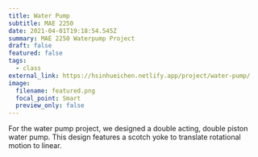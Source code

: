 ```yaml
---
title: Water Pump
subtitle: MAE 2250
date: 2021-04-01T19:18:54.545Z
summary: MAE 2250 Waterpump Project
draft: false
featured: false
tags:
  - class
external_link: https://hsinhueichen.netlify.app/project/water-pump/
image:
  filename: featured.png
  focal_point: Smart
  preview_only: false
---
```

For the water pump project, we designed a double acting, double piston water pump. This design features a scotch yoke to translate rotational motion to linear.
